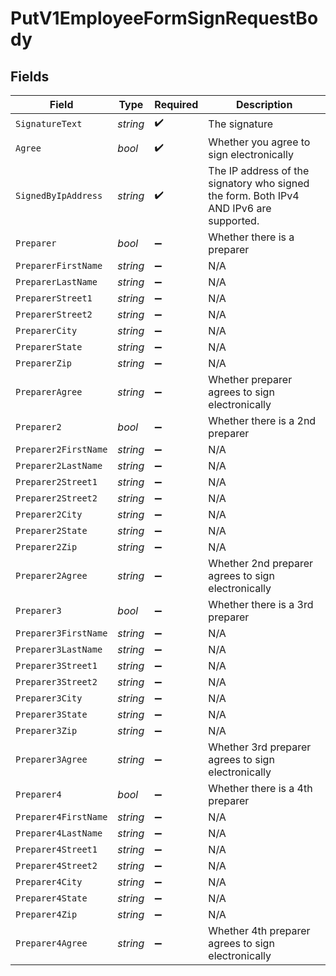 # PutV1EmployeeFormSignRequestBody


## Fields

| Field                                                                                  | Type                                                                                   | Required                                                                               | Description                                                                            |
| -------------------------------------------------------------------------------------- | -------------------------------------------------------------------------------------- | -------------------------------------------------------------------------------------- | -------------------------------------------------------------------------------------- |
| `SignatureText`                                                                        | *string*                                                                               | :heavy_check_mark:                                                                     | The signature                                                                          |
| `Agree`                                                                                | *bool*                                                                                 | :heavy_check_mark:                                                                     | Whether you agree to sign electronically                                               |
| `SignedByIpAddress`                                                                    | *string*                                                                               | :heavy_check_mark:                                                                     | The IP address of the signatory who signed the form. Both IPv4 AND IPv6 are supported. |
| `Preparer`                                                                             | *bool*                                                                                 | :heavy_minus_sign:                                                                     | Whether there is a preparer                                                            |
| `PreparerFirstName`                                                                    | *string*                                                                               | :heavy_minus_sign:                                                                     | N/A                                                                                    |
| `PreparerLastName`                                                                     | *string*                                                                               | :heavy_minus_sign:                                                                     | N/A                                                                                    |
| `PreparerStreet1`                                                                      | *string*                                                                               | :heavy_minus_sign:                                                                     | N/A                                                                                    |
| `PreparerStreet2`                                                                      | *string*                                                                               | :heavy_minus_sign:                                                                     | N/A                                                                                    |
| `PreparerCity`                                                                         | *string*                                                                               | :heavy_minus_sign:                                                                     | N/A                                                                                    |
| `PreparerState`                                                                        | *string*                                                                               | :heavy_minus_sign:                                                                     | N/A                                                                                    |
| `PreparerZip`                                                                          | *string*                                                                               | :heavy_minus_sign:                                                                     | N/A                                                                                    |
| `PreparerAgree`                                                                        | *string*                                                                               | :heavy_minus_sign:                                                                     | Whether preparer agrees to sign electronically                                         |
| `Preparer2`                                                                            | *bool*                                                                                 | :heavy_minus_sign:                                                                     | Whether there is a 2nd preparer                                                        |
| `Preparer2FirstName`                                                                   | *string*                                                                               | :heavy_minus_sign:                                                                     | N/A                                                                                    |
| `Preparer2LastName`                                                                    | *string*                                                                               | :heavy_minus_sign:                                                                     | N/A                                                                                    |
| `Preparer2Street1`                                                                     | *string*                                                                               | :heavy_minus_sign:                                                                     | N/A                                                                                    |
| `Preparer2Street2`                                                                     | *string*                                                                               | :heavy_minus_sign:                                                                     | N/A                                                                                    |
| `Preparer2City`                                                                        | *string*                                                                               | :heavy_minus_sign:                                                                     | N/A                                                                                    |
| `Preparer2State`                                                                       | *string*                                                                               | :heavy_minus_sign:                                                                     | N/A                                                                                    |
| `Preparer2Zip`                                                                         | *string*                                                                               | :heavy_minus_sign:                                                                     | N/A                                                                                    |
| `Preparer2Agree`                                                                       | *string*                                                                               | :heavy_minus_sign:                                                                     | Whether 2nd preparer agrees to sign electronically                                     |
| `Preparer3`                                                                            | *bool*                                                                                 | :heavy_minus_sign:                                                                     | Whether there is a 3rd preparer                                                        |
| `Preparer3FirstName`                                                                   | *string*                                                                               | :heavy_minus_sign:                                                                     | N/A                                                                                    |
| `Preparer3LastName`                                                                    | *string*                                                                               | :heavy_minus_sign:                                                                     | N/A                                                                                    |
| `Preparer3Street1`                                                                     | *string*                                                                               | :heavy_minus_sign:                                                                     | N/A                                                                                    |
| `Preparer3Street2`                                                                     | *string*                                                                               | :heavy_minus_sign:                                                                     | N/A                                                                                    |
| `Preparer3City`                                                                        | *string*                                                                               | :heavy_minus_sign:                                                                     | N/A                                                                                    |
| `Preparer3State`                                                                       | *string*                                                                               | :heavy_minus_sign:                                                                     | N/A                                                                                    |
| `Preparer3Zip`                                                                         | *string*                                                                               | :heavy_minus_sign:                                                                     | N/A                                                                                    |
| `Preparer3Agree`                                                                       | *string*                                                                               | :heavy_minus_sign:                                                                     | Whether 3rd preparer agrees to sign electronically                                     |
| `Preparer4`                                                                            | *bool*                                                                                 | :heavy_minus_sign:                                                                     | Whether there is a 4th preparer                                                        |
| `Preparer4FirstName`                                                                   | *string*                                                                               | :heavy_minus_sign:                                                                     | N/A                                                                                    |
| `Preparer4LastName`                                                                    | *string*                                                                               | :heavy_minus_sign:                                                                     | N/A                                                                                    |
| `Preparer4Street1`                                                                     | *string*                                                                               | :heavy_minus_sign:                                                                     | N/A                                                                                    |
| `Preparer4Street2`                                                                     | *string*                                                                               | :heavy_minus_sign:                                                                     | N/A                                                                                    |
| `Preparer4City`                                                                        | *string*                                                                               | :heavy_minus_sign:                                                                     | N/A                                                                                    |
| `Preparer4State`                                                                       | *string*                                                                               | :heavy_minus_sign:                                                                     | N/A                                                                                    |
| `Preparer4Zip`                                                                         | *string*                                                                               | :heavy_minus_sign:                                                                     | N/A                                                                                    |
| `Preparer4Agree`                                                                       | *string*                                                                               | :heavy_minus_sign:                                                                     | Whether 4th preparer agrees to sign electronically                                     |